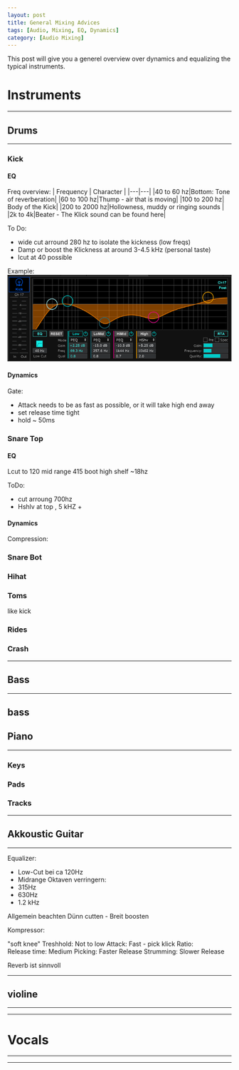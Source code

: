```yaml
---
layout: post
title: General Mixing Advices
tags: [Audio, Mixing, EQ, Dynamics]
category: [Audio Mixing]
---
```

This post will give you a generel overview over dynamics and equalizing the typical instruments.

# Instruments
---

## Drums
---

### Kick

#### EQ

Freq overview:
| Frequency | Character |
|---|---|
|40 to 60 hz|Bottom: Tone of reverberation|
|60 to 100 hz|Thump - air that is moving|
|100 to 200 hz| Body of the Kick|
|200 to 2000 hz|Hollowness, muddy or ringing sounds |
|2k to 4k|Beater - The Klick sound can be found here|

To Do:
- wide cut arround 280 hz to isolate the kickness (low freqs)
- Damp or boost the Klickness at around 3-4.5 kHz (personal taste)
- lcut at 40 possible

Example:
![Kick-EQ](/_posts/Audio%20Mixing/img/kick-eq.png "EQ for a Kick Drum")

#### Dynamics

Gate:
- Attack needs to be as fast as possible, or it will take high end away
- set release time tight
- hold ~ 50ms

### Snare Top

#### EQ
Lcut to 120
mid range 415
boot high shelf ~18hz

ToDo:
- cut arroung 700hz
- Hshlv at top , 5 kHZ +

#### Dynamics

Compression:


### Snare Bot

### Hihat

### Toms

like kick

### Rides

### Crash
---

## Bass
---
bass
---



## Piano
---
### Keys


### Pads


### Tracks

---
## Akkoustic Guitar
---
Equalizer:
- Low-Cut bei ca 120Hz
- Midrange Oktaven verringern:
- 315Hz
- 630Hz
- 1.2 kHz

Allgemein beachten
Dünn cutten - Breit boosten

Kompressor:

"soft knee" 
Treshhold:	Not to low
Attack:	Fast - pick klick
Ratio:	
Release time:	Medium
Picking:        Faster Release
Strumming: Slower Release

Reverb ist  sinnvoll

---

## violine
---
---

# Vocals
---
---